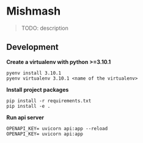 # Mishmash

> TODO: description

## Development

**Create a virtualenv with python >=3.10.1**
```
pyenv install 3.10.1
pyenv virtualenv 3.10.1 <name of the virtualenv>
```

**Install project packages**
```
pip install -r requirements.txt
pip install -e .
```

**Run api server**
```
OPENAPI_KEY= uvicorn api:app --reload
OPENAPI_KEY= uvicorn api:app
```
